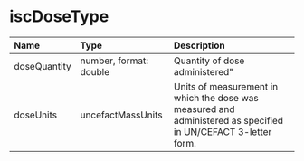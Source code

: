 # iscDoseType
Name | Type | Description
:--- | :--- | :----------
doseQuantity | number, format: double | Quantity of dose administered"
doseUnits | uncefactMassUnits | Units of measurement in which the dose was measured and administered as specified in UN/CEFACT 3-letter form. 
